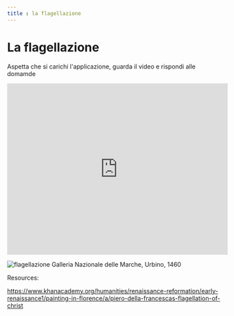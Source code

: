 ```yaml
---
title : la flagellazione
---
```

# La flagellazione

Aspetta che si carichi l'applicazione, guarda il video e rispondi alle domamde

<iframe width="514" height="400" scrolling="no" src="https://api.playposit.com/go/share/612465/18362/0/0/Copy-of-Piero-della-Francesca" allow="autoplay *;" allowfullscreen frameborder="0"></iframe>

![flagellazione](https://upload.wikimedia.org/wikipedia/commons/8/85/Piero%2C_flagellazione_11.jpg)
Galleria Nazionale delle Marche, Urbino, 1460

Resources:

https://www.khanacademy.org/humanities/renaissance-reformation/early-renaissance1/painting-in-florence/a/piero-della-francescas-flagellation-of-christ
